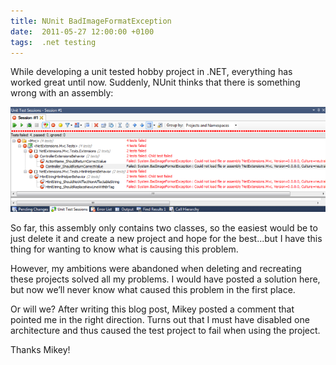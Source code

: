 ```yaml
---
title: NUnit BadImageFormatException
date:  2011-05-27 12:00:00 +0100
tags:  .net testing
---
```


While developing a unit tested hobby project in .NET, everything has worked great
until now. Suddenly, NUnit thinks that there is something wrong with an assembly:

![BadImageFormatException](/assets/blog/2011-05-27.png)

So far, this assembly only contains two classes, so the easiest would be to just
delete it and create a new project and hope for the best...but I have this thing
for wanting to know what is causing this problem.

However, my ambitions were abandoned when deleting and recreating these projects
solved all my problems. I would have posted a solution here, but now we’ll never
know what caused this problem in the first place.

Or will we? After writing this blog post, Mikey posted a comment that pointed me
in the right direction. Turns out that I must have disabled one architecture and
thus caused the test project to fail when using the project.

Thanks Mikey!